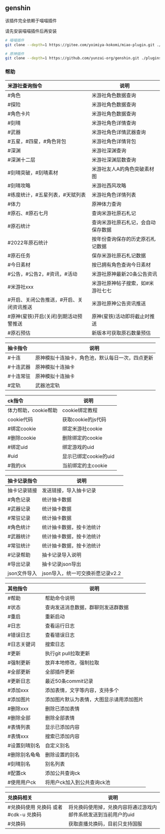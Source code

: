 ## genshin

该插件完全依赖于喵喵插件

请先安装喵喵插件后再安装

```sh
# 喵喵插件
git clone --depth=1 https://gitee.com/yoimiya-kokomi/miao-plugin.git ./plugins/miao-plugin/
```

```sh
# 原神插件
git clone --depth=1 https://github.com/yunzai-org/genshin.git ./plugins/genshin/
```

### 帮助

| 米游社查询指令                           | 说明                               |
| :--------------------------------------- | ---------------------------------- |
| #角色                                    | 米游社角色数据查询                 |
| #探险                                    | 米游社角色数据查询                 |
| #角色卡片                                | 米游社角色数据查询                 |
| #刻晴                                    | 米游社角色详情查询                 |
| #武器                                    | 米游社角色详情武器查询             |
| #五星，#四星，#角色背包                  | 米游社角色详情背包                 |
| #深渊                                    | 米游社深渊查询                     |
| #深渊十二层                              | 米游社深渊层数查询                 |
| #刻晴突破，#刻晴素材                     | 米游社友人A的角色突破素材图        |
| #刻晴攻略                                | 米游社西风攻略                     |
| #练度统计，#五星列表，#天赋列表          | 米游社角色详情列表                 |
| #体力                                    | 原神体力查询                       |
| #原石、#原石七月                         | 查询米游社原石札记                 |
| #原石统计                                | 查询米游社原石札记，会自动保存数据 |
| #2022年原石统计                          | 按年份查询保存的历史原石札记数据   |
| #原石任务                                | 保存米游社原石札记数据             |
| #今日素材                                | 按已拥有角色查询今日素材           |
| #公告，#公告2，#资讯，#活动              | 米游社原神最新20条公告资讯         |
| #米游社xxx                               | 米游社原神帖子搜索，如#米游社七七  |
| #开启、关闭公告推送，#开启、关闭资讯推送 | 米游社原神公告资讯推送             |
| #原神(星铁)开启(关闭)到期活动预警推送    | 原神(星铁)活动即将截止时推送       |
| #原石预估                                | 新版本可获取原石数量预估           |

| 抽卡指令  | 说明                                             |
| :-------- | ------------------------------------------------ |
| #十连     | 原神模拟十连抽卡，角色池，默认每日一次，四点更新 |
| #十连武器 | 原神模拟十连抽卡                                 |
| #十连常驻 | 原神模拟十连抽卡                                 |
| #定轨     | 武器池定轨                                       |

| ck指令               | 说明                  |
| :------------------- | --------------------- |
| 体力帮助，cookie帮助 | cookie绑定教程        |
| cookie代码           | 获取cookie的js代码    |
| #绑定cookie          | 绑定米游社cookie      |
| #删除cookie          | 删除绑定的cookie      |
| #绑定uid             | 绑定游戏的uid         |
| #uid                 | 显示已绑定cookie的uid |
| #我的ck              | 当前绑定的主cookie    |

| 抽卡记录指令 | 说明                             |
| :----------- | -------------------------------- |
| 抽卡记录链接 | 发送链接，导入抽卡记录           |
| #角色记录    | 统计抽卡数据                     |
| #武器记录    | 统计抽卡数据                     |
| #常驻记录    | 统计抽卡数据                     |
| #角色统计    | 统计抽卡数据，按卡池统计         |
| #武器统计    | 统计抽卡数据，按卡池统计         |
| #常驻统计    | 统计抽卡数据，按卡池统计         |
| #记录帮助    | 抽卡记录导入说明                 |
| #导出记录    | 抽卡记录json导出                 |
| json文件导入 | json导入，统一可交换祈愿记录v2.2 |

| 其他指令      | 说明                                     |
| :------------ | ---------------------------------------- |
| #帮助         | 帮助命令说明                             |
| #状态         | 查询发送消息数据，群聊则发送群数据       |
| #重启         | 重新启动                                 |
| #日志         | 查看运行日志                             |
| #错误日志     | 查看错误日志                             |
| #日志关键词   | 搜索日志                                 |
| #更新         | 执行git pull拉取更新                     |
| #强制更新     | 放弃本地修改，强制拉取                   |
| #全部更新     | 全部插件更新                             |
| #更新日志     | 最近50条commit记录                       |
| #添加xxx      | 添加表情，文字等内容，支持多个           |
| #添加图片     | 添加图片默认为表情，大图显示请用添加图片 |
| #删除xxx      | 删除已添加表情                           |
| #删除全部     | 删除全部表情                             |
| #表情列表     | 显示已添加内容                           |
| #表情xxx      | 搜索已添加内容                           |
| #设置刻晴别名 | 自定义别名                               |
| #删除别名龟龟 | 删除设置的别名                           |
| #刻晴别名     | 别名列表                                 |
| #配置ck       | 添加公共查询ck                           |
| #使用用户ck   | 将用户ck加入到公共查询ck池               |

| 兑换码相关                            | 说明                                                            |
| :------------------------------------ | --------------------------------------------------------------- |
| #兑换码使用 兑换码 或者 #cdk-u 兑换码 | 将兑换码使用掉，兑换内容将通过游戏内邮件系统发送到当前用户的uid |
| #兑换码                               | 获取直播兑换码，目前只支持国服                                  |
